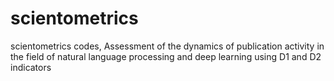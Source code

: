 # scientometrics
scientometrics codes,
Assessment of the dynamics of publication activity in the field of natural language processing and deep learning using D1 and D2 indicators
